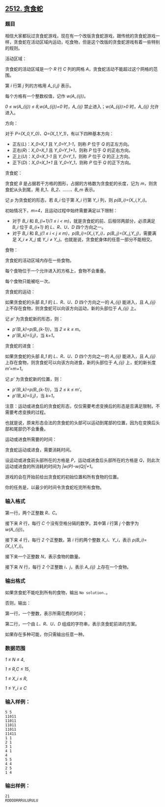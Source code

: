 ## [2512. 贪食蛇](https://www.acwing.com/problem/content/2514/)

### 题目

相信大家都玩过贪食蛇游戏，现在有一个改版贪食蛇游戏，跟传统的贪食蛇游戏一样，贪食蛇在活动区域内运动，吃食物，但是这个改版的贪食蛇游戏有着一些特别的规则。

活动区域：

贪食蛇的活动区域是一个 *R* 行 *C* 列的网格 *A*，贪食蛇活动不能超过这个网格的范围。

第 *i* 行第 *j* 列的方格用 *A_{i,j}* 表示。

每个方格有一个整数权值，记作 *w(A_{ij})*。

*0 ≤ w(A_{ij}) ≤ 8,w(A_{ij})=0* 时，*A_{ij}* 禁止进入；*w(A_{ij})>0* 时，*A_{ij}* 允许进入。

方向：

对于 *P=(X_0,Y_0)、Q=(X_1,Y_1)*，有以下四种基本方向：

- 正左(*L*)：*X_0=X_1* 且 *Y_0=Y_1-1*，则称 *P* 位于 *Q* 的正左方向。
- 正右(*R*)：*X_0=X_1* 且 *Y_0=Y_1+1*，则称 *P* 位于 *Q* 的正右方向。
- 正上(*U*)：*X_0=X_1-1* 且 *Y_0=Y_1*，则称 *P* 位于 *Q* 的正上方向。
- 正下(*D*)：*X_0=X_1+1* 且 *Y_0=Y_1*，则称 *P* 位于 *Q* 的正下方向。

贪食蛇：

贪食蛇 *B* 是占据若干方格的图形，占据的方格数为贪食蛇的长度，记为 *m*，则贪食蛇从头到尾，用 *B_1、B_2、……、B_m* 表示。

记 *p* 为贪食蛇的形态，若 *B_i* 位于第 *X_i* 行第 *Y_i* 列，则 *p(B_i)=(X_i,Y_i)*。

初始情况下，*m=4*，且运动过程中始终需要满足以下限制：

- 对于 *B_i* 和 *B_{i+1}(1 ≤ i < m)*，就是贪食蛇的前、后相邻两部分，必须满足 *B_i* 位于 *B_{i+1}* 的 *L、R、U、D* 四个方向之一。
- 对于 *B_i* 和 *B_j(1 ≤ i < j ≤ m)*，*p(B_i)=(X_i,Y_i)，p(B_j)=(X_j,Y_j)*，需要满足 *X_i ≠ X_j* 或 *Y_i ≠ Y_j*。也就是说，贪食蛇身体的任意一部分不能相交。

食物：

贪食蛇的活动区域内存在一些食物。

每个食物位于一个允许进入的方格上，食物不会重叠。

每个食物只能被吃一次。

贪食蛇的运动：

如果贪食蛇的头部 *B_1* 的 *L、R、U、D* 四个方向之一的 *A_{ij}* 能进入，且 *A_{ij}* 上不存在食物，则贪食蛇可以向该方向运动，新的头部位于 *A_{ij}* 上。

记 *p’* 为贪食蛇新的形态，则：

- *p’(B_k)=p(B_{k-1})*，当 *2 ≤ k ≤ m*。
- *p’(B_k)=(i,j)*，当 *k=1*。

贪食蛇的进食：

如果贪食蛇的头部 *B_1* 的 *L、R、U、D* 四个方向之一的 *A_{ij}* 能进入，且 *A_{ij}* 上存在食物，则贪食蛇可以向该方向进食，新的头部位于 *A_{ij}* 上，蛇的新长度 *m’=m+1*。

记 *p’* 为贪食蛇新的位置，则：

- *p’(B_k)=p(B_{k-1})*，当 *2 ≤ k ≤ m’*。
- *p’(B_k)=(i,j)*，当 *k=1*。

注意：运动或进食后的贪食蛇形态，仅仅需要考虑变换后的形态是否满足限制，不需要考虑变换的过程。

也就是说，原来形态合法的贪食蛇的头部可以运动到尾部的位置，因为在变换后头部和尾部仍不会重叠。

运动或进食所需要的时间：

贪食蛇运动或进食，需要消耗时间。

设运动或进食前头部所在的方格是 *P*，运动或进食后头部所在的方格是 *Q*，则此次运动或进食的所消耗的时间为 *|w(P)-w(Q)|+1*。

游戏的会在开始前给出贪食蛇的初始位置和所有食物的位置。

你的任务是，以最少的时间令贪食蛇吃完所有食物。

### 输入格式

第一行，两个正整数 *R、C*。

接下来 *R* 行，每行 *C* 个没有空格分隔的数字。其中第 *i* 行第 *j* 个数字为 *w(A_{ij})*。

接下来 *4* 行，每行 *2* 个正整数。第 *i* 行的两个整数 *X_i、Y_i*，表示 *p(B_i)=(X_i,Y_i)*。

接下来一个正整数 *N*，表示食物的数量。

接下来 *N* 行，每行 *2* 个正整数 *i、j*，表示 *A_{ij}* 上存在一个食物。

### 输出格式

如果贪食蛇不能吃到所有的食物，输出 `No solution.`。

否则，输出：

第一行，一个整数，表示所需花费的时间；

第二行，一个由 *L、R、U、D* 组成的字符串，表示贪食蛇前进的方案。

如果存在多种可能，你只需输出任意一种。

### 数据范围

*1 ≤ N ≤ 4*,

*1 ≤ R,C ≤ 15*,

*1 ≤ X_i ≤ R*,

*1 ≤ Y_i ≤ C*

### 输入样例：

```
5 5
11011
11011
11011
11011
11411
1 1
2 1
3 1
4 1
4
5 5
4 4
2 5
1 4
```

### 输出样例：

```
21
RDDDDRRRULURULU
```
